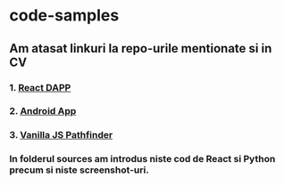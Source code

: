 # code-samples

## Am atasat linkuri la repo-urile mentionate si in CV

### 1. [React DAPP](https://github.com/astre9/DonationBlock-DAPP) 

### 2. [Android App](https://github.com/astre9/QuizFitter)

### 3. [Vanilla JS Pathfinder](https://github.com/astre9/Pathfinding-Visualization-Tool)

### In folderul sources am introdus niste cod de React si Python precum si niste screenshot-uri.
